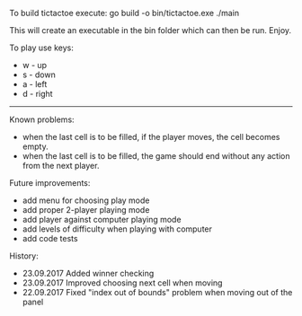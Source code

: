 To build tictactoe execute:
	go build -o bin/tictactoe.exe ./main

This will create an executable in the bin folder which can then be run.
Enjoy.


To play use keys:
- w - up
- s - down
- a - left
- d - right

-------------------
Known problems:
- when the last cell is to be filled, if the player moves, the cell becomes empty. 
- when the last cell is to be filled, the game should end without any action from the next player. 

Future improvements:
- add menu for choosing play mode
- add proper 2-player playing mode
- add player against computer playing mode
- add levels of difficulty when playing with computer
- add code tests

History:
- 23.09.2017 Added winner checking
- 23.09.2017 Improved choosing next cell when moving
- 22.09.2017 Fixed "index out of bounds" problem when moving out of the panel